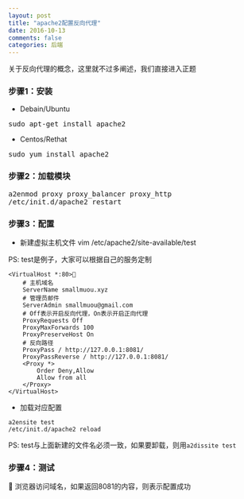 ```yaml
---
layout: post
title: "apache2配置反向代理"
date: 2016-10-13
comments: false
categories: 后端
---
```


关于反向代理的概念，这里就不过多阐述，我们直接进入正题


### 步骤1：安装

* Debain/Ubuntu
<pre>
sudo apt-get install apache2
</pre>

* Centos/Rethat
<pre>
sudo yum install apache2
</pre>

### 步骤2：加载模块

<pre>
a2enmod proxy proxy_balancer proxy_http
/etc/init.d/apache2 restart
</pre>

### 步骤3：配置
* 新建虚拟主机文件
vim /etc/apache2/site-available/test    

PS: test是例子，大家可以根据自己的服务定制

```
<VirtualHost *:80>
	# 主机域名
    ServerName smallmuou.xyz
    # 管理员邮件
    ServerAdmin smallmuou@gmail.com
    # Off表示开启反向代理，On表示开启正向代理
	ProxyRequests Off
	ProxyMaxForwards 100
	ProxyPreserveHost On
	# 反向路径
	ProxyPass / http://127.0.0.1:8081/
	ProxyPassReverse / http://127.0.0.1:8081/
	<Proxy *>
		Order Deny,Allow
		Allow from all
	</Proxy>
</VirtualHost>
```
* 加载对应配置

```
a2ensite test
/etc/init.d/apache2 reload
```
PS: test与上面新建的文件名必须一致，如果要卸载，则用`a2dissite test`


### 步骤4：测试

浏览器访问域名，如果返回8081的内容，则表示配置成功


